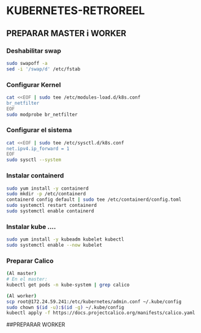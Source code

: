 # KUBERNETES-RETROREEL

## PREPARAR MASTER i WORKER
### Deshabilitar swap
```bash
sudo swapoff -a
sed -i '/swap/d' /etc/fstab
```

### Configurar Kernel
```bash
cat <<EOF | sudo tee /etc/modules-load.d/k8s.conf
br_netfilter
EOF
sudo modprobe br_netfilter
```

### Configurar el sistema
```bash
cat <<EOF | sudo tee /etc/sysctl.d/k8s.conf
net.ipv4.ip_forward = 1
EOF
sudo sysctl --system
```

### Instalar containerd
```bash
sudo yum install -y containerd
sudo mkdir -p /etc/containerd
containerd config default | sudo tee /etc/containerd/config.toml
sudo systemctl restart containerd
sudo systemctl enable containerd
```

### Instalar kube ....
```bash
sudo yum install -y kubeadm kubelet kubectl
sudo systemctl enable --now kubelet
```

### Preparar Calico
```bash
(Al master)
# En el master:
kubectl get pods -n kube-system | grep calico
```
```bash
(Al worker)
scp root@172.24.59.241:/etc/kubernetes/admin.conf ~/.kube/config
sudo chown $(id -u):$(id -g) ~/.kube/config
kubectl apply -f https://docs.projectcalico.org/manifests/calico.yaml
```




##PREPARAR WORKER





